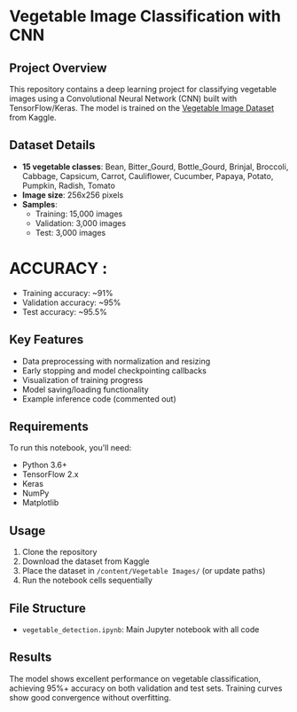 # Vegetable Image Classification with CNN

## Project Overview
This repository contains a deep learning project for classifying vegetable images using a Convolutional Neural Network (CNN) built with TensorFlow/Keras. The model is trained on the [Vegetable Image Dataset](https://www.kaggle.com/datasets/misrakahmed/vegetable-image-dataset) from Kaggle.

## Dataset Details
- **15 vegetable classes**: Bean, Bitter_Gourd, Bottle_Gourd, Brinjal, Broccoli, Cabbage, Capsicum, Carrot, Cauliflower, Cucumber, Papaya, Potato, Pumpkin, Radish, Tomato
- **Image size**: 256x256 pixels
- **Samples**:
  - Training: 15,000 images
  - Validation: 3,000 images
  - Test: 3,000 images
 
# ACCURACY :
- Training accuracy: ~91%
- Validation accuracy: ~95% 
- Test accuracy: ~95.5%

## Key Features

- Data preprocessing with normalization and resizing
- Early stopping and model checkpointing callbacks
- Visualization of training progress
- Model saving/loading functionality
- Example inference code (commented out)

## Requirements

To run this notebook, you'll need:
- Python 3.6+
- TensorFlow 2.x
- Keras
- NumPy
- Matplotlib

## Usage

1. Clone the repository
2. Download the dataset from Kaggle
3. Place the dataset in `/content/Vegetable Images/` (or update paths)
4. Run the notebook cells sequentially

## File Structure

- `vegetable_detection.ipynb`: Main Jupyter notebook with all code


## Results

The model shows excellent performance on vegetable classification, achieving 95%+ accuracy on both validation and test sets. Training curves show good convergence without overfitting.




